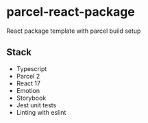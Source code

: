 # parcel-react-package

React package template with parcel build setup

## Stack

- Typescript
- Parcel 2
- React 17
- Emotion
- Storybook
- Jest unit tests
- Linting with eslint